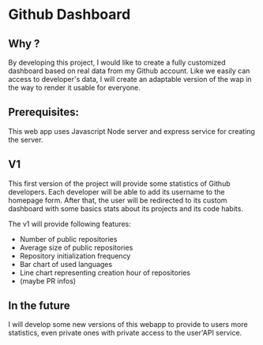 # Github Dashboard

## Why ?

By developing this project, I would like to create a fully customized dashboard based on real data from my Github account. Like we easily can access to developer's data, I will create an adaptable version of the wap in the way to render it usable for everyone.

## Prerequisites:

This web app uses Javascript Node server and express service for creating the server.

## V1

This first version of the project will provide some statistics of Github developers. Each developer will be able to add its username to the homepage form. After that, the user will be redirected to its custom dashboard with some basics stats about its projects and its code habits.

The v1 will provide following features:
- Number of public repositories
- Average size of public repositories
- Repository initialization frequency
- Bar chart of used languages
- Line chart representing creation hour of repositories
- (maybe PR infos)

## In the future

I will  develop some new versions of this webapp to provide to users more statistics, even private ones with private access to the user'API service.